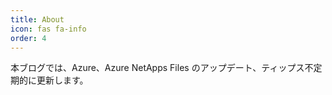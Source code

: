 ```yaml
---
title: About
icon: fas fa-info
order: 4
---
```

本ブログでは、Azure、Azure NetApps Files のアップデート、ティップス不定期的に更新します。